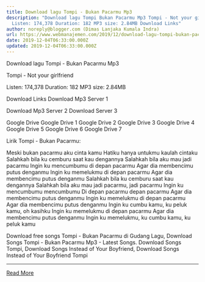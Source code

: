 ```yaml
---
title: Download lagu Tompi - Bukan Pacarmu Mp3
description: "Download lagu Tompi Bukan Pacarmu Mp3 Tompi - Not your girlfriend
  Listen: 174,378 Duration: 182 MP3 size: 2.84MB Download Links"
author: noreply@blogger.com (Dimas Lanjaka Kumala Indra)
url: https://www.webmanajemen.com/2019/12/download-lagu-tompi-bukan-pacarmu-mp3.html
date: 2019-12-04T06:33:00.000Z
updated: 2019-12-04T06:33:00.000Z
---
```


Download lagu Tompi - Bukan Pacarmu Mp3

  Tompi - Not your girlfriend 

  Listen: 174,378 
  Duration: 182 
  MP3 size: 2.84MB 

  Download Links 
  Download Mp3 Server 1 

  Download Mp3 Server 2 
  Download Server 3 


  Google Drive   Google Drive 1 
  Google Drive 2 
  Google Drive 3 
  Google Drive 4 
  Google Drive 5 
  Google Drive 6 
  Google Drive 7 


                             
Lirik Tompi - Bukan Pacarmu:
                             
 Meski bukan pacarmu aku cinta kamu 
 Hatiku hanya untukmu kaulah cintaku 
 Salahkah bila ku cemburu saat kau dengannya 
 Salahkah bila aku mau jadi pacarmu 
 Ingin ku mencumbumu di depan pacarmu 
 Agar dia membencimu putus denganmu 
 Ingin ku memelukmu di depan pacarmu 
 Agar dia membencimu putus denganmu 
 Salahkah bila ku cemburu saat kau dengannya 
 Salahkah bila aku mau jadi pacarmu, jadi pacarmu 
 Ingin ku mencumbumu mencumbumu 
 Di depan pacarmu depan pacarmu 
 Agar dia membencimu putus denganmu 
 Ingin ku memelukmu di depan pacarmu 
 Agar dia membencimu putus denganmu 
 Ingin ku cumbu kamu, ku peluk kamu, oh kasihku 
 Ingin ku memelukmu di depan pacarmu 
 Agar dia membencimu putus denganmu 
 Ingin ku memelukmu, ku cumbu kamu, ku peluk kamu 
                         
  Download free songs Tompi - Bukan Pacarmu di Gudang Lagu, Download Songs Tompi - Bukan Pacarmu Mp3 - Latest Songs.  Download Songs Tompi, Download Songs Instead of Your Boyfriend, Download Songs Instead of Your Boyfriend Tompi<hr/> <a href="https://www.webmanajemen.com/2019/12/download-lagu-tompi-bukan-pacarmu-mp3.html" rel="follow" class="button" id="read-more">Read More</a>